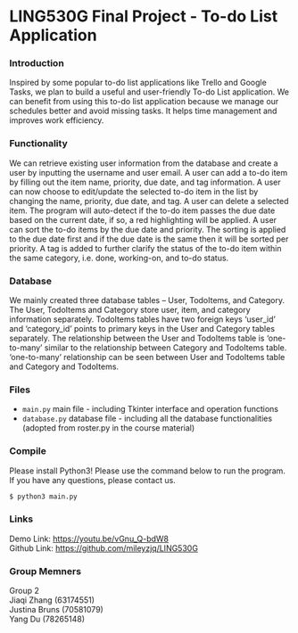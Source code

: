 # LING530G Final Project - To-do List Application

### Introduction
Inspired by some popular to-do list applications like Trello and Google Tasks, we plan to build a useful and user-friendly To-do List application. We can benefit from using this to-do list application because we manage our schedules better and avoid missing tasks. It helps time management and improves work efficiency.

### Functionality
We can retrieve existing user information from the database and create a user by inputting the username and user email.
A user can add a to-do item by filling out the item name, priority, due date, and tag information.
A user can now choose to edit/update the selected to-do item in the list by changing the name, priority, due date, and tag.
A user can delete a selected item.
 The program will auto-detect if the to-do item passes the due date based on the current date, if so, a red highlighting will be applied.
 A user can sort the to-do items by the due date and priority. The sorting is applied to the due date first and if the due date is the same then it will be sorted per priority.
 A tag is added to further clarify the status of the to-do item within the same category, i.e. done, working-on, and to-do status.

### Database
We mainly created three database tables – User, TodoItems, and Category. The User, TodoItems and Category store user, item, and category information separately. TodoItems tables have two foreign keys ‘user_id’ and ‘category_id’ points to primary keys in the User and Category tables separately. The relationship between the User and TodoItems table is ‘one-to-many’ similar to the relationship between Category and TodoItems table. ‘one-to-many’ relationship can be seen between User and TodoItems table and Category and TodoItems.

### Files
- <code>main.py</code> main file - including Tkinter interface and operation functions
- <code>database.py</code> database file - including all the database functionalities 
(adopted from roster.py in the course material)

### Compile
Please install Python3!
Please use the command below to run the program. If you have any questions, please contact us.
```bash
$ python3 main.py
```

### Links
Demo Link: https://youtu.be/vGnu_Q-bdW8 <br/>
Github Link: https://github.com/mileyzjq/LING530G <br/>

### Group Memners
Group 2 <br/>
Jiaqi Zhang (63174551) <br/>
Justina Bruns (70581079)  <br/>
Yang Du (78265148)  <br/>
